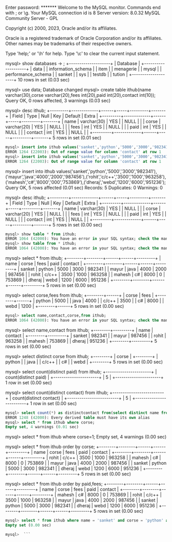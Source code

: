 Enter password: *******
Welcome to the MySQL monitor.  Commands end with ; or \g.
Your MySQL connection id is 8
Server version: 8.0.32 MySQL Community Server - GPL

Copyright (c) 2000, 2023, Oracle and/or its affiliates.

Oracle is a registered trademark of Oracle Corporation and/or its
affiliates. Other names may be trademarks of their respective
owners.

Type 'help;' or '\h' for help. Type '\c' to clear the current input statement.

mysql> show databases
    -> ;
+--------------------+
| Database           |
+--------------------+
| data               |
| information_schema |
| item               |
| menagerie          |
| mysql              |
| performance_schema |
| sanket             |
| sys                |
| testdb             |
| tution             |
+--------------------+
10 rows in set (0.03 sec)

mysql> use data;
Database changed
mysql> create table ithub(name varchar(30),corse varchar(20),fees int(20),paid int(20),contact int(10));
Query OK, 0 rows affected, 3 warnings (0.03 sec)

mysql> desc ithub;
+---------+-------------+------+-----+---------+-------+
| Field   | Type        | Null | Key | Default | Extra |
+---------+-------------+------+-----+---------+-------+
| name    | varchar(30) | YES  |     | NULL    |       |
| corse   | varchar(20) | YES  |     | NULL    |       |
| fees    | int         | YES  |     | NULL    |       |
| paid    | int         | YES  |     | NULL    |       |
| contact | int         | YES  |     | NULL    |       |
+---------+-------------+------+-----+---------+-------+
5 rows in set (0.01 sec)
```sql
mysql> insert into ithub values('sanket','python','5000','3000','9823415986'),('mayur','java','4000','2000','9874563210'),('rohit','c/c++','3500','1000','9632587419'),('mahesh','c#','8000','000','7538691248'),('dheraj','webd','1200','6000','9512364785');
ERROR 1264 (22003): Out of range value for column 'contact' at row 1
mysql> insert into ithub values('sanket','python','5000','3000','9823415986'),('mayur','java','4000','2000','9874563210'),('rohit','c/c++','3500','1000','9632587419'),('mahesh','c#','8000','000','7538691248'),('dheraj','webd','1200','6000','9512364785');
ERROR 1264 (22003): Out of range value for column 'contact' at row 1
```
mysql> insert into ithub values('sanket','python','5000','3000','982341'),('mayur','java','4000','2000','987456'),('rohit','c/c++','3500','1000','963258'),('mahesh','c#','8000','000','753869'),('dheraj','webd','1200','6000','951236');
Query OK, 5 rows affected (0.01 sec)
Records: 5  Duplicates: 0  Warnings: 0

mysql> desc ithub;
+---------+-------------+------+-----+---------+-------+
| Field   | Type        | Null | Key | Default | Extra |
+---------+-------------+------+-----+---------+-------+
| name    | varchar(30) | YES  |     | NULL    |       |
| corse   | varchar(20) | YES  |     | NULL    |       |
| fees    | int         | YES  |     | NULL    |       |
| paid    | int         | YES  |     | NULL    |       |
| contact | int         | YES  |     | NULL    |       |
+---------+-------------+------+-----+---------+-------+
5 rows in set (0.00 sec)
```sql
mysql> show table * from ithub;
ERROR 1064 (42000): You have an error in your SQL syntax; check the manual that corresponds to your MySQL server version for the right syntax to use near '* from ithub' at line 1
mysql> show table from * ithub;
ERROR 1064 (42000): You have an error in your SQL syntax; check the manual that corresponds to your MySQL server version for the right syntax to use near 'from * ithub' at line 1
```
mysql> select * from ithub;
+--------+--------+------+------+---------+
| name   | corse  | fees | paid | contact |
+--------+--------+------+------+---------+
| sanket | python | 5000 | 3000 |  982341 |
| mayur  | java   | 4000 | 2000 |  987456 |
| rohit  | c/c++  | 3500 | 1000 |  963258 |
| mahesh | c#     | 8000 |    0 |  753869 |
| dheraj | webd   | 1200 | 6000 |  951236 |
+--------+--------+------+------+---------+
5 rows in set (0.00 sec)

mysql> select corse,fees from ithub;
+--------+------+
| corse  | fees |
+--------+------+
| python | 5000 |
| java   | 4000 |
| c/c++  | 3500 |
| c#     | 8000 |
| webd   | 1200 |
+--------+------+
5 rows in set (0.00 sec)
```sql
mysql> select name,contact,corse,from ithub;
ERROR 1064 (42000): You have an error in your SQL syntax; check the manual that corresponds to your MySQL server version for the right syntax to use near 'from ithub' at line 1
```
mysql> select name,contact from ithub;
+--------+---------+
| name   | contact |
+--------+---------+
| sanket |  982341 |
| mayur  |  987456 |
| rohit  |  963258 |
| mahesh |  753869 |
| dheraj |  951236 |
+--------+---------+
5 rows in set (0.00 sec)

mysql> select distinct corse from ithub;
+--------+
| corse  |
+--------+
| python |
| java   |
| c/c++  |
| c#     |
| webd   |
+--------+
5 rows in set (0.00 sec)

mysql> select count(distinct paid) from ithub;
+----------------------+
| count(distinct paid) |
+----------------------+
|                    5 |
+----------------------+
1 row in set (0.00 sec)

mysql> select count(distinct contact) from ithub;
+-------------------------+
| count(distinct contact) |
+-------------------------+
|                       5 |
+-------------------------+
1 row in set (0.00 sec)
```sql
mysql> select count(*) as distinctcontact from(select distinct name from ithub);
ERROR 1248 (42000): Every derived table must have its own alias
mysql> select * from ithub where corse;
Empty set, 4 warnings (0.01 sec)
```
mysql> select * from ithub where corse=1;
Empty set, 4 warnings (0.00 sec)

mysql> select * from ithub order by corse;
+--------+--------+------+------+---------+
| name   | corse  | fees | paid | contact |
+--------+--------+------+------+---------+
| rohit  | c/c++  | 3500 | 1000 |  963258 |
| mahesh | c#     | 8000 |    0 |  753869 |
| mayur  | java   | 4000 | 2000 |  987456 |
| sanket | python | 5000 | 3000 |  982341 |
| dheraj | webd   | 1200 | 6000 |  951236 |
+--------+--------+------+------+---------+
5 rows in set (0.00 sec)

mysql> select * from ithub order by paid,fees;
+--------+--------+------+------+---------+
| name   | corse  | fees | paid | contact |
+--------+--------+------+------+---------+
| mahesh | c#     | 8000 |    0 |  753869 |
| rohit  | c/c++  | 3500 | 1000 |  963258 |
| mayur  | java   | 4000 | 2000 |  987456 |
| sanket | python | 5000 | 3000 |  982341 |
| dheraj | webd   | 1200 | 6000 |  951236 |
+--------+--------+------+------+---------+
5 rows in set (0.00 sec)
```sql
mysql> select * from ithub where name = 'sanket' and corse = 'python' and fees > 5000;
Empty set (0.00 sec)

mysql>  ```
